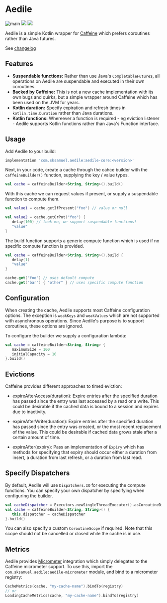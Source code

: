 # Aedile

![main](https://github.com/sksamuel/aedile/workflows/main/badge.svg)
[<img src="https://img.shields.io/maven-central/v/com.sksamuel.aedile/aedile-core.svg?label=latest%20release"/>](http://search.maven.org/#search%7Cga%7C1%aedile)
[<img src="https://img.shields.io/nexus/s/https/oss.sonatype.org/com.sksamuel.aedile/aedile-core.svg?label=latest%20snapshot&style=plastic"/>](https://oss.sonatype.org/content/repositories/snapshots/com/sksamuel/aedile/aedile-core/)

Aedile is a simple Kotlin wrapper for [Caffeine](https://github.com/ben-manes/caffeine) which prefers coroutines rather
than Java futures.

See [changelog](changelog.md)

## Features

* **Suspendable functions:** Rather than use Java's `CompletableFuture`s, all operations on Aedile are suspendable and
  executed in their own coroutines.
* **Backed by Caffeine:** This is not a new cache implementation with its own bugs and quirks, but a simple wrapper
  around Caffeine which has been used on the JVM for years.
* **Kotlin duration:** Specify expiration and refresh times in `kotlin.time.Duration` rather than Java durations.
* **Kotlin functions:** Whereever a function is required - eg eviction listener - Aedile supports Kotlin functions
  rather than Java's Function interface.

## Usage

Add Aedile to your build:

```groovy
implementation 'com.sksamuel.aedile:aedile-core:<version>'
```

Next, in your code, create a cache through the cahce builder with the `caffeineBuilder()` function,
supplying the key / value types.

```kotlin
val cache = caffeineBuilder<String, String>().build()
```

With this cache we can request values if present, or supply a suspendable function to compute them.

```kotlin
val value1 = cache.getIfPresent("foo") // value or null

val value2 = cache.getOrPut("foo") {
   delay(100) // look ma, we support suspendable functions!
   "value"
}
```

The build function supports a generic compute function which is used if no specific compute function is provided.

```kotlin
val cache = caffeineBuilder<String, String>().build {
   delay(1)
   "value"
}

cache.get("foo") // uses default compute
cache.get("bar") { "other" } // uses specific compute function
```

## Configuration

When creating the cache, Aedile supports most Caffeine configuration options. The exception is `weakKeys`
and `weakValues` which are not supported with asynchronous operations. Since Aedile's purpose is to support coroutines,
these options are ignored.

To configure the builder we supply a configuration lambda:

```kotlin
val cache = caffeineBuilder<String, String> {
   maximumSize = 100
   initialCapacity = 10
}.build()
```

## Evictions

Caffeine provides different approaches to timed eviction:

* expireAfterAccess(duration): Expire entries after the specified duration has passed since the entry was last accessed
  by a read or a write. This could be desirable if the cached data is bound to a session and expires due to inactivity.

* expireAfterWrite(duration): Expire entries after the specified duration has passed since the entry was created, or the
  most recent replacement of the value. This could be desirable if cached data grows stale after a certain amount of
  time.

* expireAfter(expiry): Pass an implementation of `Expiry` which has methods for specifying that expiry should occur
  either a duration from insert, a duration from last refresh, or a duration from last read.

## Specify Dispatchers

By default, Aedile will use `Dispatchers.IO` for executing the compute functions. You can specify your own
dispatcher by specifying when configuring the builder.

```kotlin
val cacheDispatcher = Executors.newSingleThreadExecutor().asCoroutineDispatcher()
val cache = caffeineBuilder<String, String>() {
   this.dispatcher = cacheDispatcher
}.build()
```

You can also specify a custom `CoroutineScope` if required. Note that this scope should not be cancelled or closed while
the cache is in use.

## Metrics

Aedile provides [Micrometer](https://micrometer.io) integration which simply delegates to the Caffeine micrometer
support. To use this, import the `com.sksamuel.aedile:aedile-micrometer` module, and bind to a micrometer registry:

```kotlin
CacheMetrics(cache, "my-cache-name").bindTo(registry)
// or
LoadingCacheMetrics(cache, "my-cache-name").bindTo(registry)
```
